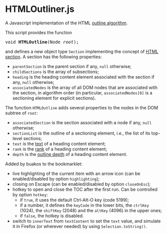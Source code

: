 # HTMLOutliner.js

A Javascript implementation of the HTML [outline algorithm](http://www.whatwg.org/specs/web-apps/current-work/multipage/sections.html#outline).

This script provides the function

<pre>void <b>HTMLOutline</b>(Node <i>root</i>);</pre>

and defines a new object type `Section` implementing the concept of [HTML section](http://www.whatwg.org/specs/web-apps/current-work/multipage/sections.html#concept-section). A section has the following properties:

* `parentSection` is the parent section if any, `null` otherwise;
* `childSections` is the array of subsections;
* `heading` is the heading content element associated with the section if any, `null` otherwise;
* `associatedNodes` is the array of all DOM nodes that are associated with the section, in algorithm order (in particular, `associatedNodes[0]` is a sectioning element for explicit sections).

The function `HTMLOutline` adds several properties to the nodes in the DOM subtree of `root`:

* `associatedSection` is the section associated with a node if any, `null` otherwise;
* `sectionList` is the outline of a sectioning element, i.e., the list of its top-level sections;
* `text` is the [text](http://www.whatwg.org/specs/web-apps/current-work/multipage/sections.html#the-hgroup-element) of a heading content element;
* `rank` is the [rank](http://www.whatwg.org/specs/web-apps/current-work/multipage/sections.html#rank) of a heading content element;
* `depth` is the [outline depth](http://www.whatwg.org/specs/web-apps/current-work/multipage/sections.html#outline-depth) of a heading content element.

Added by buakos to the bookmarklet:

* live highlighting of the current item with an arrow icon (can be enabled/disabled by option `highlighting`);
* closing on Escape (can be enabled/disabled by option `closeOnEsc`);
* hotkey to open and close the TOC after the first run. Can be controlled by option `hotkey`:
  * if `true`, it uses the default Ctrl-Alt-O key (code 5199);
  * if a number, it defines the `keyCode` in the lower bits, the `ctrlKey` (1024), the `shiftKey` (2048) and the `altKey` (4096) in the upper ones;
  * if `false`, the hotkey is disabled.
* switch to `innerText` from `textContent` to set the `text` value, and simulate it in Firefox (or wherever needed) by using `Selection.toString()`.
